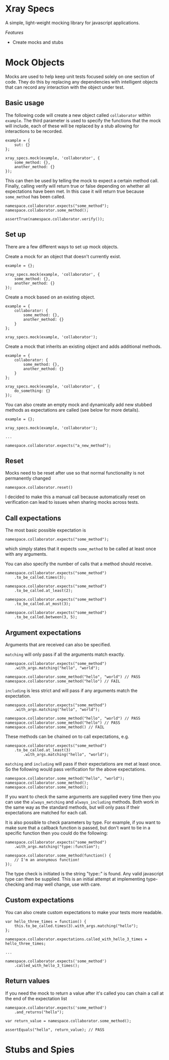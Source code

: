 
# Xray Specs

A simple, light-weight mocking library for javascript applications.

*Features*

+ Create mocks and stubs 

# Mock Objects

Mocks are used to help keep unit tests focused solely on one section of code. They do this by replacing any dependencies with intelligent objects that can record any interaction with the object under test.

## Basic usage

The following code will create a new object called `collaborator` within `example`. The third parameter is used to specify the functions that the mock will include, each of these will be replaced by a stub allowing for interactions to be recorded.

	example = {
		sut: {}
	};

	xray_specs.mock(example, 'collaborator', {
		some_method: {},
		another_method: {}
	});
	
This can then be used by telling the mock to expect a certain method call. Finally, calling verify will return true or false depending on whether all expectations have been met. In this case it will return true because `some_method` has been called.

	namespace.collaborator.expects("some_method");
	namespace.collaborator.some_method();
	
	assertTrue(namespace.collaborator.verify());
	
## Set up

There are a few different ways to set up mock objects.

Create a mock for an object that doesn't currently exist.

	example = {};

	xray_specs.mock(example, 'collaborator', {
		some_method: {},
		another_method: {}
	});
	
Create a mock based on an existing object.

	example = {
		collaborator: {
			some_method: {},
			another_method: {}
		}
	};

	xray_specs.mock(example, 'collaborator');
	
Create a mock that inherits an existing object and adds additional methods.

	example = {
		collaborator: {
			some_method: {},
			another_method: {}
		}
	};

	xray_specs.mock(example, 'collaborator', {
		do_something: {}
	});

You can also create an empty mock and dynamically add new stubbed methods as expectations are called (see below for more details).

	example = {};

	xray_specs.mock(example, 'collaborator');
	
	...
	
	namespace.collaborator.expects("a_new_method");
	
## Reset

Mocks need to be reset after use so that normal functionality is not permanently changed

	namespace.collaborator.reset()
	
I decided to make this a manual call because automatically reset on verification can lead to issues when sharing mocks across tests.
	
## Call expectations

The most basic possible expectation is

	namespace.collaborator.expects("some_method");
	
which simply states that it expects `some_method` to be called at least once with any arguments.

You can also specify the number of calls that a method should receive.

	namespace.collaborator.expects("some_method")
		.to_be_called.times(3);
		
	namespace.collaborator.expects("some_method")
		.to_be_called.at_least(2);
		
	namespace.collaborator.expects("some_method")
		.to_be_called.at_most(3);
		
	namespace.collaborator.expects("some_method")
		.to_be_called.between(3, 5);
		
## Argument expectations		

Arguments that are received can also be specified. 

`matching` will only pass if all the arguments match exactly.

	namespace.collaborator.expects("some_method")
		.with_args.matching("hello", "world");
		
	namespace.collaborator.some_method("hello", "world") // PASS
	namespace.collaborator.some_method("hello") // FAIL
		
`including` is less strict and will pass if any arguments match the expectation.

	namespace.collaborator.expects("some_method")
		.with_args.matching("hello", "world");
		
	namespace.collaborator.some_method("hello", "world") // PASS
	namespace.collaborator.some_method("hello") // PASS
	namespace.collaborator.some_method() // FAIL
	
These methods can be chained on to call expectations, e.g.

	namespace.collaborator.expects("some_method")
		.to_be_called.at_least(3)
			.with_args.matching("hello", "world");

`matching` and `including` will pass if their expectations are met at least once. So the following would pass verification for the above expectations.
		
	namespace.collaborator.some_method("hello", "world");
	namespace.collaborator.some_method();
	namespace.collaborator.some_method();
	
If you want to check the same arguments are supplied every time then you can use the `always_metching` and `always_including` methods. Both work in the same way as the standard methods, but will only pass if their expectations are matched for each call.

It is also possible to check parameters by type. For example, if you want to make sure that a callback function is passed, but don't want to tie in a specific function then you could do the following:

	namespace.collaborator.expects("some_method")
		.with_args.matching("type::function");
		
	namespace.collaborator.some_method(function() {
		// I'm an anonymous function!
	});
	
The type check is initiated is the string "type::" is found. Any valid javascript type can then be supplied. This is an initial attempt at implementing type-checking and may well change, use with care.

## Custom expectations

You can also create custom expectations to make your tests more readable.

	var hello_three_times = function() {
		this.to_be_called.times(3).with_args.matching("hello");
	};

	namespace.collaborator.expectations.called_with_hello_3_times = hello_three_times;
	
	...
	
	namespace.collaborator.expects('some_method')
		.called_with_hello_3_times();

## Return values

If you need the mock to return a value after it's called you can chain a call at the end of the expectation list

	namespace.collaborator.expects('some_method')
		.and_returns("hello");
		
	var return_value = namespace.collaborator.some_method();
	
	assertEquals("hello", return_value); // PASS
	
# Stubs and Spies


	